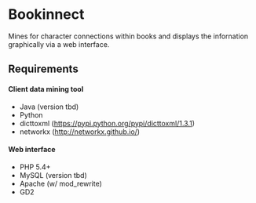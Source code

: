 Bookinnect
==========
Mines for character connections within books and displays the infornation graphically via a web interface. 

## Requirements
#### Client data mining tool
* Java (version tbd)
* Python
* dicttoxml (https://pypi.python.org/pypi/dicttoxml/1.3.1)
* networkx (http://networkx.github.io/)

#### Web interface
* PHP 5.4+
* MySQL (version tbd)
* Apache (w/ mod_rewrite)
* GD2